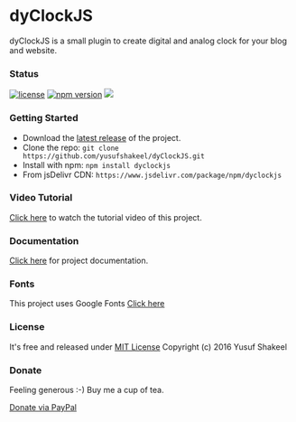 # dyClockJS
dyClockJS is a small plugin to create digital and analog clock for your blog and website.


### Status

[![license](https://img.shields.io/badge/license-MIT-blue.svg)](https://github.com/yusufshakeel/dyClockJS)
[![npm version](https://img.shields.io/badge/npm-1.1.0-blue.svg)](https://www.npmjs.com/package/dyclockjs)
[![](https://data.jsdelivr.com/v1/package/npm/dycodehighlighter/badge)](https://www.jsdelivr.com/package/npm/dyclockjs)


### Getting Started
* Download the [latest release](https://github.com/yusufshakeel/dyClockJS/releases) of the project.
* Clone the repo: `git clone https://github.com/yusufshakeel/dyClockJS.git`
* Install with npm: `npm install dyclockjs`
* From jsDelivr CDN: `https://www.jsdelivr.com/package/npm/dyclockjs`

### Video Tutorial
[Click here](https://www.youtube.com/watch?v=FO4qE88t2OA) to watch the tutorial video of this project.

### Documentation
[Click here](https://www.dyclassroom.com/dyclockjs/documentation) for project documentation.

### Fonts
This project uses Google Fonts [Click here](https://fonts.google.com)


### License
It's free and released under [MIT License](https://github.com/yusufshakeel/dyClockJS/blob/master/LICENSE) Copyright (c) 2016 Yusuf Shakeel

### Donate
Feeling generous :-) Buy me a cup of tea.

[Donate via PayPal](https://www.paypal.me/yusufshakeel)